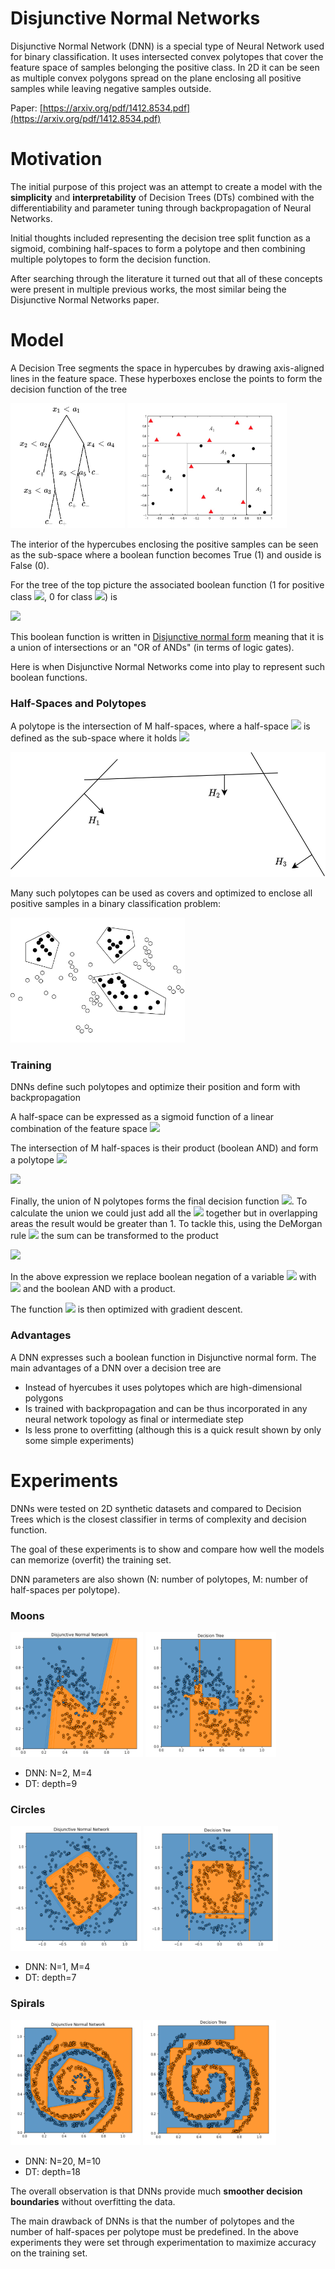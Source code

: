 # Disjunctive Normal Networks
Disjunctive Normal Network (DNN) is a special type of Neural Network used for binary classification. It uses intersected convex polytopes that cover the feature space of samples belonging the positive class. In 2D it can be seen as multiple convex polygons spread on the plane enclosing all positive samples while leaving negative samples outside. 

Paper: [https://arxiv.org/pdf/1412.8534.pdf](https://arxiv.org/pdf/1412.8534.pdf)

# Motivation
The initial purpose of this project was an attempt to create a model with the **simplicity** and **interpretability** of Decision Trees (DTs) combined with the differentiability and parameter tuning through backpropagation of Neural Networks.

Initial thoughts included representing the decision tree split function as a sigmoid, combining half-spaces to form a polytope and then combining multiple polytopes to form the decision function.

After searching through the literature it turned out that all of these concepts were present in multiple previous works, the most similar being the Disjunctive Normal Networks paper.

# Model
A Decision Tree segments the space in hypercubes by drawing axis-aligned lines in the feature space. These hyperboxes enclose the points to form the decision function of the tree

<img src="./assets/decision-tree.png" height=200/>
<img src="./assets/decision-tree-boxes.jpg" height=200/>

The interior of the hypercubes enclosing the positive samples can be seen as the sub-space where a boolean function becomes True (1) and ouside is False (0).


For the tree of the top picture the associated boolean function (1 for positive class <img src="https://render.githubusercontent.com/render/math?math=c_%2B">, 0 for class <img src="https://render.githubusercontent.com/render/math?math=c_-">) is

<img src="https://render.githubusercontent.com/render/math?math=Y = ((x_1 < a_1) \cap (x_2 < a_2)) \cup ((x_1 < a_1) \cap (x_2 < a_2)^\prime \cap (x_3 < a_4)^\prime) \cup ((x_1 < a_1)^\prime \cap (x_4 < a_4)^\prime \cap (x_5 < a_5))">

This boolean function is written in [Disjunctive normal form](https://en.wikipedia.org/wiki/Disjunctive_normal_form) meaning that it is a union of intersections or an "OR of ANDs" (in terms of logic gates).

Here is when Disjunctive Normal Networks come into play to represent such boolean functions.

### Half-Spaces and Polytopes
A polytope is the intersection of M half-spaces, where a half-space <img src="https://render.githubusercontent.com/render/math?math=H_i"> is defined as the sub-space where it holds <img src="https://render.githubusercontent.com/render/math?math=h_i(x) > 0">

<img src="./assets/polytope.png" height=200/>

Many such polytopes can be used as covers and optimized to enclose all positive samples in a binary classification problem:

<img src="./assets/polytopes.png" height=200/>

### Training
DNNs define such polytopes and optimize their position and form with backpropagation

A half-space can be expressed as a sigmoid function of a linear combination of the feature space
<img src="https://render.githubusercontent.com/render/math?math=h(x) = \sigma(w^Tx %2B a)">

The intersection of M half-spaces is their product (boolean AND) and form a polytope <img src="https://render.githubusercontent.com/render/math?math=P_i">

<img src="https://render.githubusercontent.com/render/math?math=P_i = \displaystyle \product_{j=1}^{M} h_{ij}(x)">

Finally, the union of N polytopes forms the final decision function <img src="https://render.githubusercontent.com/render/math?math=f(x)">. To calculate the union we could just add all the <img src="https://render.githubusercontent.com/render/math?math=P_i(x)"> together but in overlapping areas the result would be greater than 1. To tackle this, using the DeMorgan rule <img src="https://render.githubusercontent.com/render/math?math=A \cup B = (A^\prime \cap B^\prime)^\prime"> the sum can be transformed to the product

<img src="https://render.githubusercontent.com/render/math?math=f(x) = 1 - \displaystyle \product_{i=1}^{n}(\product_{j=1}^{M} 1 - h_{ij}(x))">

In the above expression we replace boolean negation of a variable <img src="https://render.githubusercontent.com/render/math?math=A"> with <img src="https://render.githubusercontent.com/render/math?math=1-A"> and the boolean AND with a product. 

The function <img src="https://render.githubusercontent.com/render/math?math=f(x)"> is then optimized with gradient descent.

### Advantages
A DNN expresses such a boolean function in Disjunctive normal form. The main advantages of a DNN over a decision tree are
- Instead of hyercubes it uses polytopes which are high-dimensional polygons
- Is trained with backpropagation and can be thus incorporated in any neural network topology as final or intermediate step
- Is less prone to overfitting (although this is a quick result shown by only some simple experiments)

# Experiments
DNNs were tested on 2D synthetic datasets and compared to Decision Trees which is the closest classifier in terms of complexity and decision function.

The goal of these experiments is to show and compare how well the models can memorize (overfit) the training set.

DNN parameters are also shown (N: number of polytopes, M: number of half-spaces per polytope).

### Moons
<img src="./assets/moons_dnn.png" height=200/>
<img src="./assets/moons_dt.png" height=200/>

- DNN: N=2, M=4
- DT: depth=9

### Circles
<img src="./assets/circles_dnn.png" height=200/>
<img src="./assets/circles_dt.png" height=200/>

- DNN: N=1, M=4
- DT: depth=7

### Spirals
<img src="./assets/spirals_dnn.png" height=200/>
<img src="./assets/spirals_dt.png" height=200/>

- DNN: N=20, M=10
- DT: depth=18

The overall observation is that DNNs provide much **smoother decision boundaries** without overfitting the data.

The main drawback of DNNs is that the number of polytopes and the number of half-spaces per polytope must be predefined. In the above experiments they were set through experimentation to maximize accuracy on the training set.
